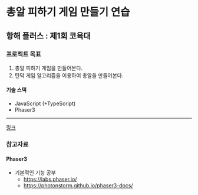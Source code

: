 # 총알 피하기 게임 만들기 연습

## 항해 플러스 : 제1회 코육대

### 프로젝트 목표

1. 총알 피하기 게임을 만들어본다.
2. 탄막 게임 알고리즘을 이용하여 총알을 만들어본다.

#### 기술 스택

-   JavaScript (+TypeScript)
-   Phaser3

---

[링크](https://kthss01.github.io/HHP_DodgeGame_Practice)

### 참고자료

#### Phaser3

-   기본적인 기능 공부
    -   https://labs.phaser.io/
    -   https://photonstorm.github.io/phaser3-docs/
